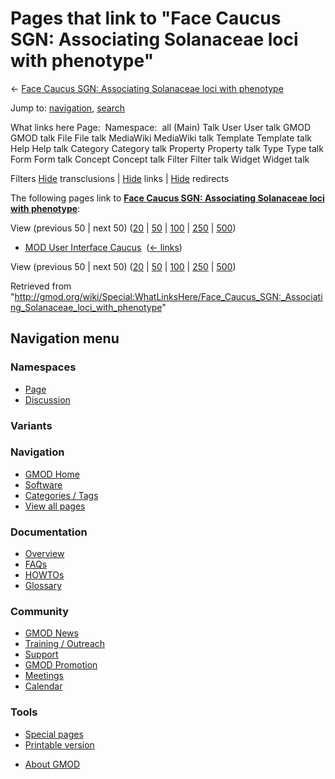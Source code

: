 <div id="mw-page-base" class="noprint">

</div>

<div id="mw-head-base" class="noprint">

</div>

<div id="content" class="mw-body" role="main">

<span id="top"></span>

<div id="mw-js-message" style="display:none;">

</div>



# <span dir="auto">Pages that link to "Face Caucus SGN: Associating Solanaceae loci with phenotype"</span>

<div id="bodyContent">

<div id="contentSub">

← [Face Caucus SGN: Associating Solanaceae loci with
phenotype](/wiki/Face_Caucus_SGN:_Associating_Solanaceae_loci_with_phenotype "Face Caucus SGN: Associating Solanaceae loci with phenotype")

</div>

<div id="jump-to-nav" class="mw-jump">

Jump to: [navigation](#mw-navigation), [search](#p-search)

</div>

<div id="mw-content-text">

What links here Page:  Namespace:  all (Main) Talk User User talk GMOD
GMOD talk File File talk MediaWiki MediaWiki talk Template Template talk
Help Help talk Category Category talk Property Property talk Type Type
talk Form Form talk Concept Concept talk Filter Filter talk Widget
Widget talk

Filters
[Hide](/mediawiki/index.php?title=Special:WhatLinksHere/Face_Caucus_SGN:_Associating_Solanaceae_loci_with_phenotype&hidetrans=1 "Special:WhatLinksHere/Face Caucus SGN: Associating Solanaceae loci with phenotype")
transclusions \|
[Hide](/mediawiki/index.php?title=Special:WhatLinksHere/Face_Caucus_SGN:_Associating_Solanaceae_loci_with_phenotype&hidelinks=1 "Special:WhatLinksHere/Face Caucus SGN: Associating Solanaceae loci with phenotype")
links \|
[Hide](/mediawiki/index.php?title=Special:WhatLinksHere/Face_Caucus_SGN:_Associating_Solanaceae_loci_with_phenotype&hideredirs=1 "Special:WhatLinksHere/Face Caucus SGN: Associating Solanaceae loci with phenotype")
redirects

The following pages link to **[Face Caucus SGN: Associating Solanaceae
loci with
phenotype](/wiki/Face_Caucus_SGN:_Associating_Solanaceae_loci_with_phenotype "Face Caucus SGN: Associating Solanaceae loci with phenotype")**:

View (previous 50 \| next 50)
([20](/mediawiki/index.php?title=Special:WhatLinksHere/Face_Caucus_SGN:_Associating_Solanaceae_loci_with_phenotype&limit=20 "Special:WhatLinksHere/Face Caucus SGN: Associating Solanaceae loci with phenotype")
\|
[50](/mediawiki/index.php?title=Special:WhatLinksHere/Face_Caucus_SGN:_Associating_Solanaceae_loci_with_phenotype&limit=50 "Special:WhatLinksHere/Face Caucus SGN: Associating Solanaceae loci with phenotype")
\|
[100](/mediawiki/index.php?title=Special:WhatLinksHere/Face_Caucus_SGN:_Associating_Solanaceae_loci_with_phenotype&limit=100 "Special:WhatLinksHere/Face Caucus SGN: Associating Solanaceae loci with phenotype")
\|
[250](/mediawiki/index.php?title=Special:WhatLinksHere/Face_Caucus_SGN:_Associating_Solanaceae_loci_with_phenotype&limit=250 "Special:WhatLinksHere/Face Caucus SGN: Associating Solanaceae loci with phenotype")
\|
[500](/mediawiki/index.php?title=Special:WhatLinksHere/Face_Caucus_SGN:_Associating_Solanaceae_loci_with_phenotype&limit=500 "Special:WhatLinksHere/Face Caucus SGN: Associating Solanaceae loci with phenotype"))

- [MOD User Interface
  Caucus](/wiki/MOD_User_Interface_Caucus "MOD User Interface Caucus") ‎
  <span class="mw-whatlinkshere-tools">([←
  links](/mediawiki/index.php?title=Special:WhatLinksHere&target=MOD+User+Interface+Caucus "Special:WhatLinksHere"))</span>

View (previous 50 \| next 50)
([20](/mediawiki/index.php?title=Special:WhatLinksHere/Face_Caucus_SGN:_Associating_Solanaceae_loci_with_phenotype&limit=20 "Special:WhatLinksHere/Face Caucus SGN: Associating Solanaceae loci with phenotype")
\|
[50](/mediawiki/index.php?title=Special:WhatLinksHere/Face_Caucus_SGN:_Associating_Solanaceae_loci_with_phenotype&limit=50 "Special:WhatLinksHere/Face Caucus SGN: Associating Solanaceae loci with phenotype")
\|
[100](/mediawiki/index.php?title=Special:WhatLinksHere/Face_Caucus_SGN:_Associating_Solanaceae_loci_with_phenotype&limit=100 "Special:WhatLinksHere/Face Caucus SGN: Associating Solanaceae loci with phenotype")
\|
[250](/mediawiki/index.php?title=Special:WhatLinksHere/Face_Caucus_SGN:_Associating_Solanaceae_loci_with_phenotype&limit=250 "Special:WhatLinksHere/Face Caucus SGN: Associating Solanaceae loci with phenotype")
\|
[500](/mediawiki/index.php?title=Special:WhatLinksHere/Face_Caucus_SGN:_Associating_Solanaceae_loci_with_phenotype&limit=500 "Special:WhatLinksHere/Face Caucus SGN: Associating Solanaceae loci with phenotype"))

</div>

<div class="printfooter">

Retrieved from
"<http://gmod.org/wiki/Special:WhatLinksHere/Face_Caucus_SGN:_Associating_Solanaceae_loci_with_phenotype>"

</div>

<div id="catlinks" class="catlinks catlinks-allhidden">

</div>

<div class="visualClear">

</div>

</div>

</div>

<div id="mw-navigation">

## Navigation menu

<div id="mw-head">



<div id="left-navigation">

<div id="p-namespaces" class="vectorTabs" role="navigation"
aria-labelledby="p-namespaces-label">

### Namespaces

- <span id="ca-nstab-main"><a
  href="/wiki/Face_Caucus_SGN:_Associating_Solanaceae_loci_with_phenotype"
  accesskey="c" title="View the content page [c]">Page</a></span>
- <span id="ca-talk"><a
  href="/mediawiki/index.php?title=Talk:Face_Caucus_SGN:_Associating_Solanaceae_loci_with_phenotype&amp;action=edit&amp;redlink=1"
  accesskey="t"
  title="Discussion about the content page [t]">Discussion</a></span>

</div>

<div id="p-variants" class="vectorMenu emptyPortlet" role="navigation"
aria-labelledby="p-variants-label">

### 

### Variants[](#)

<div class="menu">

</div>

</div>

</div>

<div id="right-navigation">





</div>



</div>

</div>

</div>

<div id="mw-panel">

<div id="p-logo" role="banner">

<a href="/wiki/Main_Page"
style="background-image: url(http://gmod.org/images/GMOD-cogs.png);"
title="Visit the main page"></a>

</div>

<div id="p-Navigation" class="portal" role="navigation"
aria-labelledby="p-Navigation-label">

### Navigation

<div class="body">

- <span id="n-GMOD-Home">[GMOD Home](/wiki/Main_Page)</span>
- <span id="n-Software">[Software](/wiki/GMOD_Components)</span>
- <span id="n-Categories-.2F-Tags">[Categories /
  Tags](/wiki/Categories)</span>
- <span id="n-View-all-pages">[View all
  pages](/wiki/Special:AllPages)</span>

</div>

</div>

<div id="p-Documentation" class="portal" role="navigation"
aria-labelledby="p-Documentation-label">

### Documentation

<div class="body">

- <span id="n-Overview">[Overview](/wiki/Overview)</span>
- <span id="n-FAQs">[FAQs](/wiki/Category:FAQ)</span>
- <span id="n-HOWTOs">[HOWTOs](/wiki/Category:HOWTO)</span>
- <span id="n-Glossary">[Glossary](/wiki/Glossary)</span>

</div>

</div>

<div id="p-Community" class="portal" role="navigation"
aria-labelledby="p-Community-label">

### Community

<div class="body">

- <span id="n-GMOD-News">[GMOD News](/wiki/GMOD_News)</span>
- <span id="n-Training-.2F-Outreach">[Training /
  Outreach](/wiki/Training_and_Outreach)</span>
- <span id="n-Support">[Support](/wiki/Support)</span>
- <span id="n-GMOD-Promotion">[GMOD
  Promotion](/wiki/GMOD_Promotion)</span>
- <span id="n-Meetings">[Meetings](/wiki/Meetings)</span>
- <span id="n-Calendar">[Calendar](/wiki/Calendar)</span>

</div>

</div>

<div id="p-tb" class="portal" role="navigation"
aria-labelledby="p-tb-label">

### Tools

<div class="body">

- <span id="t-specialpages"><a href="/wiki/Special:SpecialPages" accesskey="q"
  title="A list of all special pages [q]">Special pages</a></span>
- <span id="t-print"><a
  href="/mediawiki/index.php?title=Special:WhatLinksHere/Face_Caucus_SGN:_Associating_Solanaceae_loci_with_phenotype&amp;printable=yes"
  rel="alternate" accesskey="p"
  title="Printable version of this page [p]">Printable version</a></span>

</div>

</div>

</div>

</div>

<div id="footer" role="contentinfo">

- <span id="footer-places-about">[About
  GMOD](/wiki/GMOD:About "GMOD:About")</span>

<!-- -->






</div>
